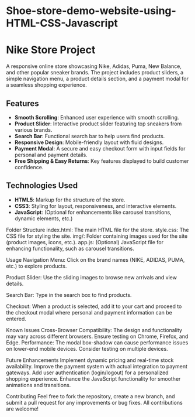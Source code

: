 # Shoe-store-demo-website-using-HTML-CSS-Javascript
# Nike Store Project

A responsive online store showcasing Nike, Adidas, Puma, New Balance, and other popular sneaker brands. The project includes product sliders, a simple navigation menu, a product details section, and a payment modal for a seamless shopping experience.

## Features

- **Smooth Scrolling**: Enhanced user experience with smooth scrolling.
- **Product Slider**: Interactive product slider featuring top sneakers from various brands.
- **Search Bar**: Functional search bar to help users find products.
- **Responsive Design**: Mobile-friendly layout with fluid designs.
- **Payment Modal**: A secure and easy checkout form with input fields for personal and payment details.
- **Free Shipping & Easy Returns**: Key features displayed to build customer confidence.

## Technologies Used

- **HTML5**: Markup for the structure of the store.
- **CSS3**: Styling for layout, responsiveness, and interactive elements.
- **JavaScript**: (Optional for enhancements like carousel transitions, dynamic elements, etc.)


Folder Structure
index.html: The main HTML file for the store.
style.css: The CSS file for styling the site.
img/: Folder containing images used for the site (product images, icons, etc.).
app.js: (Optional) JavaScript file for enhancing functionality, such as carousel transitions.

Usage
Navigation Menu: Click on the brand names (NIKE, ADIDAS, PUMA, etc.) to explore products.

Product Slider: Use the sliding images to browse new arrivals and view details.

Search Bar: Type in the search box to find products.

Checkout: When a product is selected, add it to your cart and proceed to the checkout modal where personal and payment information can be entered.

Known Issues
Cross-Browser Compatibility: The design and functionality may vary across different browsers. Ensure testing on Chrome, Firefox, and Edge.
Performance: The modal box-shadow can cause performance issues on lower-end mobile devices. Consider testing on multiple devices.

Future Enhancements
Implement dynamic pricing and real-time stock availability.
Improve the payment system with actual integration to payment gateways.
Add user authentication (login/logout) for a personalized shopping experience.
Enhance the JavaScript functionality for smoother animations and transitions.

Contributing
Feel free to fork the repository, create a new branch, and submit a pull request for any improvements or bug fixes. All contributions are welcome!
